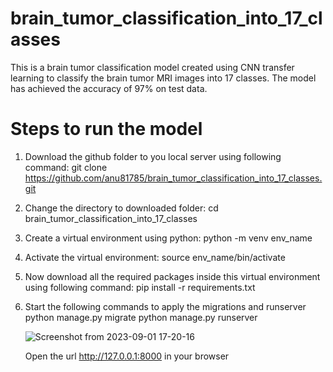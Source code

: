 # brain_tumor_classification_into_17_classes
This is a brain tumor classification model created using CNN transfer learning to classify the brain tumor MRI images into 17 classes. The model has achieved the accuracy of 97% on test data.

# Steps to run the model
1. Download the github folder to you local server using following command:
   git clone https://github.com/anu81785/brain_tumor_classification_into_17_classes.git

2. Change the directory to downloaded folder:
   cd brain_tumor_classification_into_17_classes

3. Create a virtual environment using python:
   python -m venv env_name

4. Activate the virtual environment:
   source env_name/bin/activate

5. Now download all the required packages inside this virtual environment using following command:
   pip install -r requirements.txt

6. Start the following commands to apply the migrations and runserver
   python manage.py migrate
   python manage.py runserver

   ![Screenshot from 2023-09-01 17-20-16](https://github.com/anu81785/brain_tumor_classification_into_17_classes/assets/89373629/3de9c5eb-f486-4af3-b1be-61d97c5df148)

   Open the url http://127.0.0.1:8000 in your browser

   

   

   
